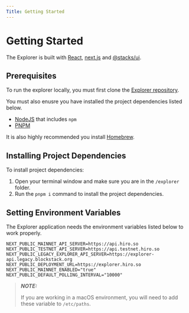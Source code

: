 ```yaml
---
Title: Getting Started
---
```


# Getting Started

The Explorer is built with [React](https://reactjs.org/), [next.js](https://github.com/vercel/next.js) and [@stacks/ui](https://github.com/hirosystems/ui).

## Prerequisites

To run the explorer locally, you must first clone the [Explorer repository](https://github.com/hirosystems/explorer).

You must also enusre you have installed the project dependencies listed below.

- [NodeJS](https://nodejs.dev/en/) that includes `npm`
- [PNPM](https://pnpm.io/installation/)

It is also highly recommended you install [Homebrew](https://brew.sh/).

## Installing Project Dependencies

To install project dependencies:

1. Open your terminal window and make sure you are in the `/explorer` folder.
2. Run the `pnpm i` command to install the project dependencies.

## Setting Environment Variables

The Explorer application needs the environment variables listed below to work properly. 

```
NEXT_PUBLIC_MAINNET_API_SERVER=https://api.hiro.so
NEXT_PUBLIC_TESTNET_API_SERVER=https://api.testnet.hiro.so
NEXT_PUBLIC_LEGACY_EXPLORER_API_SERVER=https://explorer-api.legacy.blockstack.org
NEXT_PUBLIC_DEPLOYMENT_URL=https://explorer.hiro.so
NEXT_PUBLIC_MAINNET_ENABLED="true"
NEXT_PUBLIC_DEFAULT_POLLING_INTERVAL="10000"
```

> **_NOTE:_**
>
> If you are working in a macOS environment, you will need to add these variable to `/etc/paths`.
